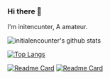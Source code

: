 ### Hi there 👋

I'm initencunter, A amateur.
<!--
**initialencounter/initialencounter** is a ✨ _special_ ✨ repository because its `README.md` (this file) appears on your GitHub profile.

Here are some ideas to get you started:

- 🔭 I’m currently working on ...
- 🌱 I’m currently learning ...
- 👯 I’m looking to collaborate on ...
- 🤔 I’m looking for help with ...
- 💬 Ask me about ...
- 📫 How to reach me: ...
- 😄 Pronouns: ...
- ⚡ Fun fact: ...
-->




![initialencounter's github stats](https://github-readme-stats.vercel.app/api?username=initialencounter&show_icons=true&theme=tokyonight)

[![Top Langs](https://github-readme-stats.vercel.app/api/top-langs/?username=initialencounter&theme=radical)](https://github.com/anuraghazra/github-readme-stats)

[![Readme Card](https://github-readme-stats.vercel.app/api/pin/?username=initialencounter&repo=mykoishi&show_owner=true&theme=radical)](https://github.com/anuraghazra/github-readme-stats)
[![Readme Card](https://github-readme-stats.vercel.app/api/pin/?username=initialencounter&repo=koimux_bot&show_owner=true&theme=radical)](https://github.com/anuraghazra/github-readme-stats)
